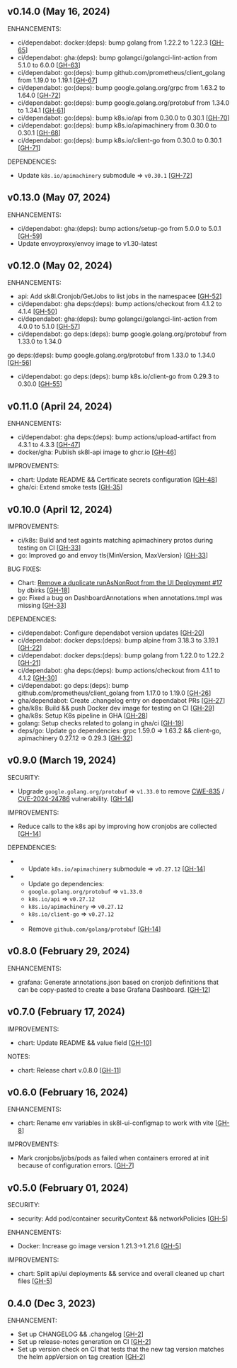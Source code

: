 ## v0.14.0 (May 16, 2024)

ENHANCEMENTS:

* ci/dependabot: docker:(deps): bump golang from 1.22.2 to 1.22.3 [[GH-65](https://github.com/danroux/sk8l-api/issues/65)]
* ci/dependabot: gha:(deps): bump golangci/golangci-lint-action from 5.1.0 to 6.0.0 [[GH-63](https://github.com/danroux/sk8l-api/issues/63)]
* ci/dependabot: go:(deps): bump github.com/prometheus/client_golang from 1.19.0 to 1.19.1 [[GH-67](https://github.com/danroux/sk8l-api/issues/67)]
* ci/dependabot: go:(deps): bump google.golang.org/grpc from 1.63.2 to 1.64.0 [[GH-72](https://github.com/danroux/sk8l-api/issues/72)]
* ci/dependabot: go:(deps): bump google.golang.org/protobuf from 1.34.0 to 1.34.1 [[GH-61](https://github.com/danroux/sk8l-api/issues/61)]
* ci/dependabot: go:(deps): bump k8s.io/api from 0.30.0 to 0.30.1 [[GH-70](https://github.com/danroux/sk8l-api/issues/70)]
* ci/dependabot: go:(deps): bump k8s.io/apimachinery from 0.30.0 to 0.30.1 [[GH-68](https://github.com/danroux/sk8l-api/issues/68)]
* ci/dependabot: go:(deps): bump k8s.io/client-go from 0.30.0 to 0.30.1 [[GH-71](https://github.com/danroux/sk8l-api/issues/71)]

DEPENDENCIES:

* Update `k8s.io/apimachinery` submodule => `v0.30.1` [[GH-72](https://github.com/danroux/sk8l-api/issues/72)]

## v0.13.0 (May 07, 2024)

ENHANCEMENTS:

* ci/dependabot: gha:(deps): bump actions/setup-go from 5.0.0 to 5.0.1 [[GH-59](https://github.com/danroux/sk8l-api/issues/59)]
* Update envoyproxy/envoy image to v1.30-latest

## v0.12.0 (May 02, 2024)

ENHANCEMENTS:

* api: Add sk8l.Cronjob/GetJobs to list jobs in the namespacee [[GH-52](https://github.com/danroux/sk8l-api/issues/52)]
* ci/dependabot: gha deps:(deps): bump actions/checkout from 4.1.2 to 4.1.4 [[GH-50](https://github.com/danroux/sk8l-api/issues/50)]
* ci/dependabot: gha:(deps): bump golangci/golangci-lint-action from 4.0.0 to 5.1.0 [[GH-57](https://github.com/danroux/sk8l-api/issues/57)]
* ci/dependabot: go deps:(deps): bump google.golang.org/protobuf from 1.33.0 to 1.34.0

go deps:(deps): bump google.golang.org/protobuf from 1.33.0 to 1.34.0 [[GH-56](https://github.com/danroux/sk8l-api/issues/56)]
* ci/dependabot: go deps:(deps): bump k8s.io/client-go from 0.29.3 to 0.30.0 [[GH-55](https://github.com/danroux/sk8l-api/issues/55)]

## v0.11.0 (April 24, 2024)

ENHANCEMENTS:

* ci/dependabot: gha deps:(deps): bump actions/upload-artifact from 4.3.1 to 4.3.3 [[GH-47](https://github.com/danroux/sk8l-api/issues/47)]
* docker/gha: Publish sk8l-api image to ghcr.io [[GH-46](https://github.com/danroux/sk8l-api/issues/46)]

IMPROVEMENTS:

* chart: Update README && Certificate secrets configuration [[GH-48](https://github.com/danroux/sk8l-api/issues/48)]
* gha/ci: Extend smoke tests [[GH-35](https://github.com/danroux/sk8l-api/issues/35)]

## v0.10.0 (April 12, 2024)

IMPROVEMENTS:

* ci/k8s: Build and test againts matching apimachinery protos during testing on CI [[GH-33](https://github.com/danroux/sk8l-api/issues/33)]
* go: Improved go and envoy tls{MinVersion, MaxVersion} [[GH-33](https://github.com/danroux/sk8l-api/issues/33)]

BUG FIXES:

* Chart: [Remove a duplicate runAsNonRoot from the UI Deployment #17](https://github.com/danroux/sk8l-api/pull/17) by dbirks [[GH-18](https://github.com/danroux/sk8l-api/issues/18)]
* go: Fixed a bug on DashboardAnnotations when annotations.tmpl was missing [[GH-33](https://github.com/danroux/sk8l-api/issues/33)]

DEPENDENCIES:

* ci/dependabot: Configure dependabot version updates [[GH-20](https://github.com/danroux/sk8l-api/issues/20)]
* ci/dependabot: docker deps:(deps): bump alpine from 3.18.3 to 3.19.1 [[GH-22](https://github.com/danroux/sk8l-api/issues/22)]
* ci/dependabot: docker deps:(deps): bump golang from 1.22.0 to 1.22.2 [[GH-21](https://github.com/danroux/sk8l-api/issues/21)]
* ci/dependabot: gha deps:(deps): bump actions/checkout from 4.1.1 to 4.1.2 [[GH-30](https://github.com/danroux/sk8l-api/issues/30)]
* ci/dependabot: go deps:(deps): bump github.com/prometheus/client_golang from 1.17.0 to 1.19.0 [[GH-26](https://github.com/danroux/sk8l-api/issues/26)]
* gha/dependabot: Create .changelog entry on dependabot PRs [[GH-27](https://github.com/danroux/sk8l-api/issues/27)]
* gha/k8s: Build && push Docker dev image for testing on CI [[GH-29](https://github.com/danroux/sk8l-api/issues/29)]
* gha/k8s: Setup K8s pipeline in GHA [[GH-28](https://github.com/danroux/sk8l-api/issues/28)]
* golang: Setup checks related to golang in gha/ci [[GH-19](https://github.com/danroux/sk8l-api/issues/19)]
* deps/go: Update go dependencies: grpc 1.59.0 => 1.63.2 && client-go, apimachinery 0.27.12 => 0.29.3 [[GH-32](https://github.com/danroux/sk8l-api/issues/32)]

## v0.9.0 (March 19, 2024)

SECURITY:

* Upgrade `google.golang.org/protobuf` => `v1.33.0` to remove [CWE-835](https://cwe.mitre.org/data/definitions/835.html) / [CVE-2024-24786](https://cve.mitre.org/cgi-bin/cvename.cgi?name=CVE-2024-24786) vulnerability. [[GH-14](https://github.com/danroux/sk8l-api/issues/14)]

IMPROVEMENTS:

* Reduce calls to the k8s api by improving how cronjobs are collected [[GH-14](https://github.com/danroux/sk8l-api/issues/14)]

DEPENDENCIES:

* - Update `k8s.io/apimachinery` submodule => `v0.27.12` [[GH-14](https://github.com/danroux/sk8l-api/issues/14)]
* - Update go dependencies:
  - `google.golang.org/protobuf` => `v1.33.0`
  - `k8s.io/api` => `v0.27.12`
  - `k8s.io/apimachinery` => `v0.27.12`
  - `k8s.io/client-go` => `v0.27.12`
* - Remove `github.com/golang/protobuf` [[GH-14](https://github.com/danroux/sk8l-api/issues/14)]

## v0.8.0 (February 29, 2024)

ENHANCEMENTS:

* grafana: Generate annotations.json based on cronjob definitions that can be copy-pasted to create a base Grafana Dashboard. [[GH-12](https://github.com/danroux/sk8l-api/issues/12)]

## v0.7.0 (February 17, 2024)

IMPROVEMENTS:

* chart: Update README && value field [[GH-10](https://github.com/danroux/sk8l-api/issues/10)]

NOTES:

* chart: Release chart v.0.8.0 [[GH-11](https://github.com/danroux/sk8l-api/issues/11)]

## v0.6.0 (February 16, 2024)

ENHANCEMENTS:

* chart: Rename env variables in sk8l-ui-configmap to work with vite [[GH-8](https://github.com/danroux/sk8l-api/issues/8)]

IMPROVEMENTS:

* Mark cronjobs/jobs/pods as failed when containers errored at init because of configuration errors. [[GH-7](https://github.com/danroux/sk8l-api/issues/7)]

## v0.5.0 (February 01, 2024)

SECURITY:

* security: Add pod/container securityContext && networkPolicies [[GH-5](https://github.com/danroux/sk8l-api/issues/5)]

ENHANCEMENTS:

* Docker: Increase go image version 1.21.3->1.21.6 [[GH-5](https://github.com/danroux/sk8l-api/issues/5)]

IMPROVEMENTS:

* chart: Split api/ui deployments && service and overall cleaned up chart files [[GH-5](https://github.com/danroux/sk8l-api/issues/5)]

## 0.4.0 (Dec 3, 2023)

ENHANCEMENT:

* Set up CHANGELOG && .changelog [[GH-2](https://github.com/danroux/sk8l-api/issues/2)]
* Set up release-notes generation on CI [[GH-2](https://github.com/danroux/sk8l-api/issues/2)]
* Set up version check on CI that tests that the new tag version matches the helm appVersion on tag creation [[GH-2](https://github.com/danroux/sk8l-api/issues/2)]
